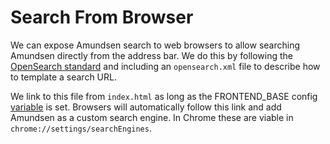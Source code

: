 # Search From Browser
We can expose Amundsen search to web browsers to allow searching Amundsen directly from the address bar. 
We do this by following the [OpenSearch standard](https://datacadamia.com/web/search/opensearch) and including an `opensearch.xml` file to describe
how to template a search URL. 

We link to this file from `index.html` as long as the FRONTEND_BASE config [variable](https://github.com/amundsen-io/amundsen/blob/22dcca55d1348de677c33de5af5b62528e4cf2b6/frontend/amundsen_application/config.py#L58) is set. 
Browsers will automatically follow this link and add Amundsen as a custom search engine. In Chrome these are viable in `chrome://settings/searchEngines`.
